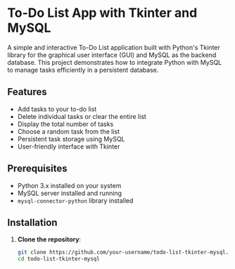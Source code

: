 # To-Do List App with Tkinter and MySQL

A simple and interactive To-Do List application built with Python's Tkinter library for the graphical user interface (GUI) and MySQL as the backend database. This project demonstrates how to integrate Python with MySQL to manage tasks efficiently in a persistent database.

## Features

- Add tasks to your to-do list
- Delete individual tasks or clear the entire list
- Display the total number of tasks
- Choose a random task from the list
- Persistent task storage using MySQL
- User-friendly interface with Tkinter

## Prerequisites

- Python 3.x installed on your system
- MySQL server installed and running
- `mysql-connector-python` library installed

## Installation

1. **Clone the repository**:
   ```bash
   git clone https://github.com/your-username/todo-list-tkinter-mysql.git
   cd todo-list-tkinter-mysql
